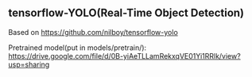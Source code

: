 ## tensorflow-YOLO(Real-Time Object Detection)


Based on https://github.com/nilboy/tensorflow-yolo <br />

Pretrained model(put in models/pretrain/): https://drive.google.com/file/d/0B-yiAeTLLamRekxqVE01Yi1RRlk/view?usp=sharing

